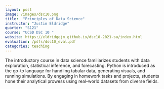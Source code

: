 ```yaml
---
layout: post
image: /images/dsc10.png
title:  "Principles of Data Science"
instructor: "Justin Eldridge"
quarter: "S121"
course: "UCSD DSC 10 "
website: https://eldridgejm.github.io/dsc10-2021-su/index.html
evaluation: /pdfs/dsc10_eval.pdf
categories: teaching
---
```

The introductory course in data science familiarizes students with data exploration, statistical inference, and forecasting. Python is introduced as the go-to language for handling tabular data, generating visuals, and running simulations. By engaging in homework tasks and projects, students hone their analytical prowess using real-world datasets from diverse fields.